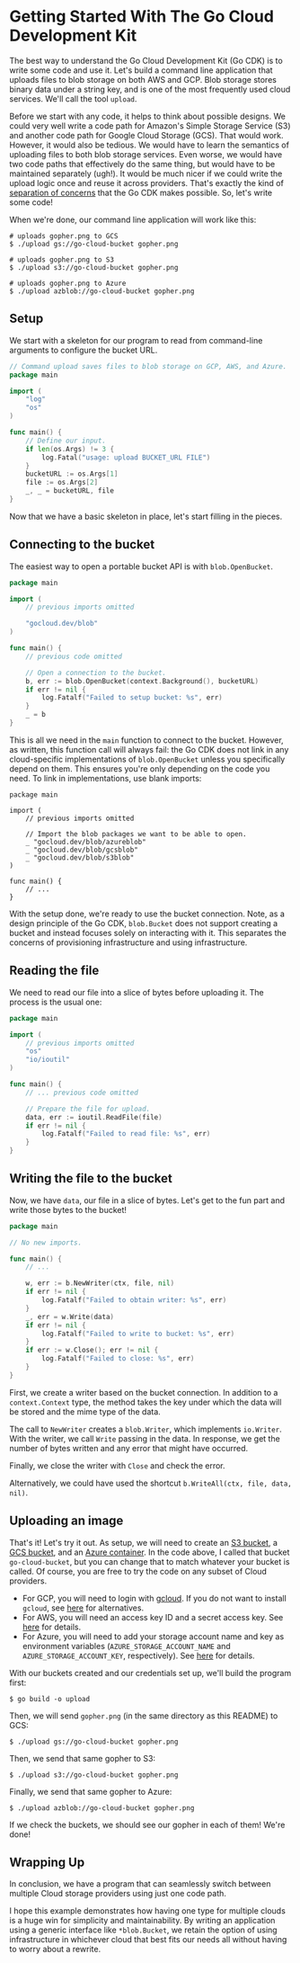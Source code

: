 # Getting Started With The Go Cloud Development Kit

The best way to understand the Go Cloud Development Kit (Go CDK) is to write
some code and use it. Let's build a command line application that uploads files
to blob storage on both AWS and GCP. Blob storage stores binary data under a
string key, and is one of the most frequently used cloud services. We'll call
the tool `upload`.

Before we start with any code, it helps to think about possible designs. We
could very well write a code path for Amazon's Simple Storage Service (S3) and
another code path for Google Cloud Storage (GCS). That would work. However, it
would also be tedious. We would have to learn the semantics of uploading files
to both blob storage services. Even worse, we would have two code paths that
effectively do the same thing, but would have to be maintained separately
(ugh!). It would be much nicer if we could write the upload logic once and reuse
it across providers. That's exactly the kind of
[separation of concerns](https://en.wikipedia.org/wiki/Separation_of_concerns)
that the Go CDK makes possible. So, let's write some code!

When we're done, our command line application will work like this:

```shell
# uploads gopher.png to GCS
$ ./upload gs://go-cloud-bucket gopher.png

# uploads gopher.png to S3
$ ./upload s3://go-cloud-bucket gopher.png

# uploads gopher.png to Azure
$ ./upload azblob://go-cloud-bucket gopher.png
```

## Setup

We start with a skeleton for our program to read from command-line
arguments to configure the bucket URL.

```go
// Command upload saves files to blob storage on GCP, AWS, and Azure.
package main

import (
    "log"
    "os"
)

func main() {
    // Define our input.
    if len(os.Args) != 3 {
        log.Fatal("usage: upload BUCKET_URL FILE")
    }
    bucketURL := os.Args[1]
    file := os.Args[2]
    _, _ = bucketURL, file
}
```

Now that we have a basic skeleton in place, let's start filling in the pieces.

## Connecting to the bucket

The easiest way to open a portable bucket API is with `blob.OpenBucket`.

```go
package main

import (
    // previous imports omitted

    "gocloud.dev/blob"
)

func main() {
    // previous code omitted

    // Open a connection to the bucket.
    b, err := blob.OpenBucket(context.Background(), bucketURL)
    if err != nil {
        log.Fatalf("Failed to setup bucket: %s", err)
    }
    _ = b
}
```

This is all we need in the `main` function to connect to the bucket. However,
as written, this function call will always fail: the Go CDK does not link in any
cloud-specific implementations of `blob.OpenBucket` unless you specifically
depend on them. This ensures you're only depending on the code you need.
To link in implementations, use blank imports:

```
package main

import (
    // previous imports omitted

    // Import the blob packages we want to be able to open.
    _ "gocloud.dev/blob/azureblob"
    _ "gocloud.dev/blob/gcsblob"
    _ "gocloud.dev/blob/s3blob"
)

func main() {
    // ...
}
```

With the setup done, we're ready to use the bucket connection. Note, as a design
principle of the Go CDK, `blob.Bucket` does not support creating a bucket and
instead focuses solely on interacting with it. This separates the concerns of
provisioning infrastructure and using infrastructure.

## Reading the file

We need to read our file into a slice of bytes before uploading it. The process
is the usual one:

```go
package main

import (
    // previous imports omitted
    "os"
    "io/ioutil"
)

func main() {
    // ... previous code omitted

    // Prepare the file for upload.
    data, err := ioutil.ReadFile(file)
    if err != nil {
        log.Fatalf("Failed to read file: %s", err)
    }
}
```

## Writing the file to the bucket

Now, we have `data`, our file in a slice of bytes. Let's get to the fun part and
write those bytes to the bucket!

```go
package main

// No new imports.

func main() {
    // ...

    w, err := b.NewWriter(ctx, file, nil)
    if err != nil {
        log.Fatalf("Failed to obtain writer: %s", err)
    }
    _, err = w.Write(data)
    if err != nil {
        log.Fatalf("Failed to write to bucket: %s", err)
    }
    if err := w.Close(); err != nil {
        log.Fatalf("Failed to close: %s", err)
    }
}
```

First, we create a writer based on the bucket connection. In addition to a
`context.Context` type, the method takes the key under which the data will be
stored and the mime type of the data.

The call to `NewWriter` creates a `blob.Writer`, which implements `io.Writer`.
With the writer, we call `Write` passing in the data. In response, we get the
number of bytes written and any error that might have occurred.

Finally, we close the writer with `Close` and check the error.

Alternatively, we could have used the shortcut `b.WriteAll(ctx, file, data,
nil)`.

## Uploading an image

That's it! Let's try it out. As setup, we will need to create an
[S3 bucket][s3-bucket], a [GCS bucket][gcs-bucket], and an
[Azure container][azure-container]. In the code above, I called that bucket
`go-cloud-bucket`, but you can change that to match whatever your bucket is
called. Of course, you are free to try the code on any subset of Cloud
providers.

*   For GCP, you will need to login with
    [gcloud](https://cloud.google.com/sdk/install). If you do not want to
    install `gcloud`, see
    [here](https://cloud.google.com/docs/authentication/production) for
    alternatives.
*   For AWS, you will need an access key ID and a secret access key. See
    [here](https://docs.aws.amazon.com/IAM/latest/UserGuide/id_credentials_access-keys.html#Using_CreateAccessKey)
    for details.
*   For Azure, you will need to add your storage account name and key as
    environment variables (`AZURE_STORAGE_ACCOUNT_NAME` and
    `AZURE_STORAGE_ACCOUNT_KEY`, respectively). See
    [here](https://docs.microsoft.com/en-us/azure/storage/blobs/storage-quickstart-blobs-portal)
    for details.

With our buckets created and our credentials set up, we'll build the program
first:

```shell
$ go build -o upload
```

Then, we will send `gopher.png` (in the same directory as this README) to GCS:

```shell
$ ./upload gs://go-cloud-bucket gopher.png
```

Then, we send that same gopher to S3:

```shell
$ ./upload s3://go-cloud-bucket gopher.png
```

Finally, we send that same gopher to Azure:

```shell
$ ./upload azblob://go-cloud-bucket gopher.png
```

If we check the buckets, we should see our gopher in each of them! We're done!

[s3-bucket]: https://docs.aws.amazon.com/AmazonS3/latest/gsg/CreatingABucket.html
[Create S3 bucket using AWS Go SDK]: https://docs.aws.amazon.com/sdk-for-go/v1/developer-guide/s3-example-basic-bucket-operations.html#s3-examples-bucket-ops-create-bucket
[gcs-bucket]: https://cloud.google.com/storage/docs/creating-buckets
[azure-container]: https://docs.microsoft.com/en-us/azure/storage/blobs/storage-blobs-introduction

## Wrapping Up

In conclusion, we have a program that can seamlessly switch between multiple
Cloud storage providers using just one code path.

I hope this example demonstrates how having one type for multiple clouds is a
huge win for simplicity and maintainability. By writing an application using a
generic interface like `*blob.Bucket`, we retain the option of using
infrastructure in whichever cloud that best fits our needs all without having to
worry about a rewrite.
